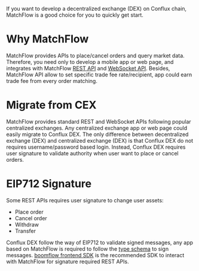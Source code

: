 If you want to develop a decentralized exchange (DEX) on Conflux chain, MatchFlow is a good choice for you to quickly get start.

# Why MatchFlow
MatchFlow provides APIs to place/cancel orders and query market data. Therefore, you need only to develop a mobile app or web page, and integrates with MatchFlow <a href="../conflux-dex-api.html" target="_blank">REST API</a> and [WebSocket API](ws.md). Besides, MatchFlow API allow to set specific trade fee rate/recipient, app could earn trade fee from every order matching.

# Migrate from CEX
MatchFlow provides standard REST and WebSocket APIs following popular centralized exchanges. Any centralized exchange app or web page could easily migrate to Conflux DEX. The only difference between decentralized exchange (DEX) and centralized exchange (DEX) is that Conflux DEX do not requires username/password based login. Instead, Conflux DEX requires user signature to validate authority when user want to place or cancel orders.

# EIP712 Signature
Some REST APIs requires user signature to change user assets:

- Place order
- Cancel order
- Withdraw
- Transfer

Conflux DEX follow the way of EIP712 to validate signed messages, any app based on MatchFlow is required to follow the [type schema](eip712.md) to sign messages. [boomflow frontend SDK](https://www.npmjs.com/package/boomflow-frontend) is the recommended SDK to interact with MatchFlow for signature required REST APIs.